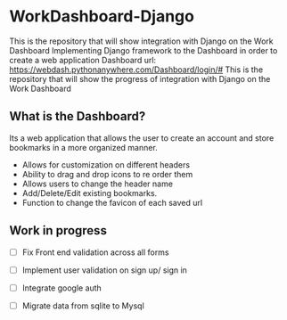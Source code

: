 # WorkDashboard-Django
		
This is the repository that will show integration with Django on the Work Dashboard
Implementing Django framework to the Dashboard in order to create a web application
Dashboard url: https://webdash.pythonanywhere.com/Dashboard/login/#
This is the repository that will show the progress of integration with Django on the Work Dashboard


## What is the Dashboard?

Its a web application that allows the user to create an account and store bookmarks in a more organized manner.
- Allows for customization on different headers
- Ability to drag and drop icons to re order them
- Allows users to change the header name
- Add/Delete/Edit existing bookmarks.
- Function to change the favicon of each saved url

## Work in progress
		
- [ ] Fix Front end validation across all forms
- [ ] Implement user validation on sign up/ sign in
- [ ] Integrate google auth
- [ ] Migrate data from sqlite to Mysql
		


